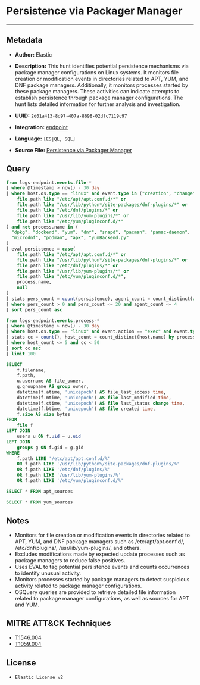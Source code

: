 # Persistence via Packager Manager

---

## Metadata

- **Author:** Elastic
- **Description:** This hunt identifies potential persistence mechanisms via package manager configurations on Linux systems. It monitors file creation or modification events in directories related to APT, YUM, and DNF package managers. Additionally, it monitors processes started by these package managers. These activities can indicate attempts to establish persistence through package manager configurations. The hunt lists detailed information for further analysis and investigation.

- **UUID:** `2d01a413-8d97-407a-8698-02dfc7119c97`
- **Integration:** [endpoint](https://docs.elastic.co/integrations/endpoint)
- **Language:** `[ES|QL, SQL]`
- **Source File:** [Persistence via Packager Manager](../queries/persistence_via_package_manager.toml)
## Query

```sql
from logs-endpoint.events.file-*
| where @timestamp > now() - 30 day
| where host.os.type == "linux" and event.type in ("creation", "change") and (
    file.path like "/etc/apt/apt.conf.d/*" or
    file.path like "/usr/lib/python*/site-packages/dnf-plugins/*" or
    file.path like "/etc/dnf/plugins/*" or
    file.path like "/usr/lib/yum-plugins/*" or
    file.path like "/etc/yum/pluginconf.d/*"
) and not process.name in (
  "dpkg", "dockerd", "yum", "dnf", "snapd", "pacman", "pamac-daemon",
  "microdnf", "podman", "apk", "yumBackend.py"
)
| eval persistence = case(
    file.path like "/etc/apt/apt.conf.d/*" or
    file.path like "/usr/lib/python*/site-packages/dnf-plugins/*" or
    file.path like "/etc/dnf/plugins/*" or
    file.path like "/usr/lib/yum-plugins/*" or
    file.path like "/etc/yum/pluginconf.d/*",
    process.name,
    null
)
| stats pers_count = count(persistence), agent_count = count_distinct(agent.id) by process.executable, file.path
| where pers_count > 0 and pers_count <= 20 and agent_count <= 4
| sort pers_count asc
```

```sql
from logs-endpoint.events.process-*
| where @timestamp > now() - 30 day
| where host.os.type == "linux" and event.action == "exec" and event.type == "start" and process.parent.name in ("apt", "yum", "dnf")
| stats cc = count(), host_count = count_distinct(host.name) by process.executable
| where host_count <= 5 and cc < 50
| sort cc asc
| limit 100
```

```sql
SELECT
    f.filename,
    f.path,
    u.username AS file_owner,
    g.groupname AS group owner,
    datetime(f.atime, 'unixepoch') AS file_last_access time,
    datetime(f.mtime, 'unixepoch') AS file last_modified time,
    datetime(f.ctime, 'unixepoch') AS file last_status change time,
    datetime(f.btime, 'unixepoch') AS file created time,
    f.size AS size bytes
FROM
    file f
LEFT JOIN
    users u ON f.uid = u.uid
LEFT JOIN
    groups g ON f.gid = g.gid
WHERE
    f.path LIKE '/etc/apt/apt.conf.d/%'
    OR f.path LIKE '/usr/lib/python%/site-packages/dnf-plugins/%'
    OR f.path LIKE '/etc/dnf/plugins/%'
    OR f.path LIKE '/usr/lib/yum-plugins/%'
    OR f.path LIKE '/etc/yum/pluginconf.d/%'
```

```sql
SELECT * FROM apt_sources
```

```sql
SELECT * FROM yum_sources
```

## Notes

- Monitors for file creation or modification events in directories related to APT, YUM, and DNF package managers such as /etc/apt/apt.conf.d/, /etc/dnf/plugins/, /usr/lib/yum-plugins/, and others.
- Excludes modifications made by expected update processes such as package managers to reduce false positives.
- Uses EVAL to tag potential persistence events and counts occurrences to identify unusual activity.
- Monitors processes started by package managers to detect suspicious activity related to package manager configurations.
- OSQuery queries are provided to retrieve detailed file information related to package manager configurations, as well as sources for APT and YUM.

## MITRE ATT&CK Techniques

- [T1546.004](https://attack.mitre.org/techniques/T1546/004)
- [T1059.004](https://attack.mitre.org/techniques/T1059/004)

## License

- `Elastic License v2`
